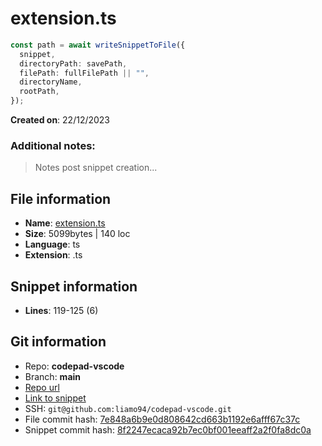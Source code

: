 # extension.ts

```ts
const path = await writeSnippetToFile({
  snippet,
  directoryPath: savePath,
  filePath: fullFilePath || "",
  directoryName,
  rootPath,
});
```

**Created on**: 22/12/2023

### Additional notes:

> Notes post snippet creation...

## File information

- **Name**: [extension.ts](/src/extension.ts)
- **Size**: 5099bytes | 140 loc
- **Language**: ts
- **Extension**: .ts

## Snippet information

- **Lines**: 119-125 (6)

## Git information

- Repo: **codepad-vscode**
- Branch: **main**
- [Repo url](https://www.github.com/liamo94/codepad-vscode)
- [Link to snippet](https://www.github.com/liamo94/codepad-vscode/blob/be25227cf41bf236bef0429ff18f486f0d31bf82/src/extension.ts#L119-L125)
- SSH: `git@github.com:liamo94/codepad-vscode.git`
- File commit hash: [7e848a6b9e0d808642cd663b1192e6afff67c37c](https://www.github.com/liamo94/codepad-vscode/commit/7e848a6b9e0d808642cd663b1192e6afff67c37c)
- Snippet commit hash: [8f2247ecaca92b7ec0bf001eeaff2a2f0fa8dc0a](https://www.github.com/liamo94/codepad-vscode/commit/8f2247ecaca92b7ec0bf001eeaff2a2f0fa8dc0a)
